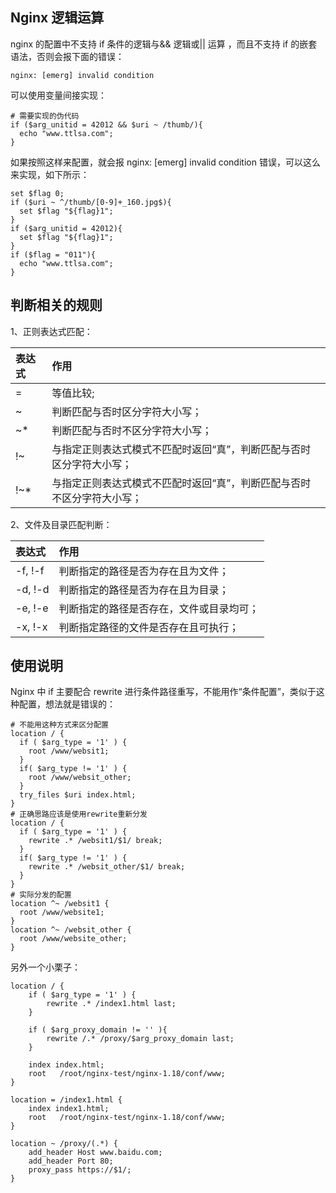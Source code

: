 ## Nginx 逻辑运算

nginx 的配置中不支持 if 条件的逻辑与&& 逻辑或|| 运算 ，而且不支持 if 的嵌套语法，否则会报下面的错误：

    nginx: [emerg] invalid condition

可以使用变量间接实现：

```nginx
# 需要实现的伪代码
if ($arg_unitid = 42012 && $uri ~ /thumb/){
  echo "www.ttlsa.com";
}
```

如果按照这样来配置，就会报 nginx: [emerg] invalid condition 错误，可以这么来实现，如下所示：

```nginx
set $flag 0;
if ($uri ~ ^/thumb/[0-9]+_160.jpg$){
  set $flag "${flag}1";
}
if ($arg_unitid = 42012){
  set $flag "${flag}1";
}
if ($flag = "011"){
  echo "www.ttlsa.com";
}
```

## 判断相关的规则

1、正则表达式匹配：

| 表达式 | 作用                                                                   |
| :----- | :--------------------------------------------------------------------- |
| =      | 等值比较;                                                              |
| ~      | 判断匹配与否时区分字符大小写；                                         |
| ~\*    | 判断匹配与否时不区分字符大小写；                                       |
| !~     | 与指定正则表达式模式不匹配时返回“真”，判断匹配与否时区分字符大小写；   |
| !~\*   | 与指定正则表达式模式不匹配时返回“真”，判断匹配与否时不区分字符大小写； |

2、文件及目录匹配判断：

| 表达式  | 作用                                     |
| :------ | :--------------------------------------- |
| -f, !-f | 判断指定的路径是否为存在且为文件；       |
| -d, !-d | 判断指定的路径是否为存在且为目录；       |
| -e, !-e | 判断指定的路径是否存在，文件或目录均可； |
| -x, !-x | 判断指定路径的文件是否存在且可执行；     |

## 使用说明

Nginx 中 if 主要配合 rewrite 进行条件路径重写，不能用作“条件配置”，类似于这种配置，想法就是错误的：

```nginx
# 不能用这种方式来区分配置
location / {
  if ( $arg_type = '1' ) {
    root /www/websit1;
  }
  if( $arg_type != '1' ) {
    root /www/websit_other;
  }
  try_files $uri index.html;
}
# 正确思路应该是使用rewrite重新分发
location / {
  if ( $arg_type = '1' ) {
    rewrite .* /websit1/$1/ break;
  }
  if( $arg_type != '1' ) {
    rewrite .* /websit_other/$1/ break;
  }
}
# 实际分发的配置
location ^~ /websit1 {
  root /www/website1;
}
location ^~ /websit_other {
  root /www/website_other;
}
```

另外一个小栗子：

```nginx
location / {
    if ( $arg_type = '1' ) {
        rewrite .* /index1.html last;
    }

    if ( $arg_proxy_domain != '' ){
        rewrite /.* /proxy/$arg_proxy_domain last;
    }

    index index.html;
    root   /root/nginx-test/nginx-1.18/conf/www;
}

location = /index1.html {
    index index1.html;
    root   /root/nginx-test/nginx-1.18/conf/www;
}

location ~ /proxy/(.*) {
    add_header Host www.baidu.com;
    add_header Port 80;
    proxy_pass https://$1/;
}
```
